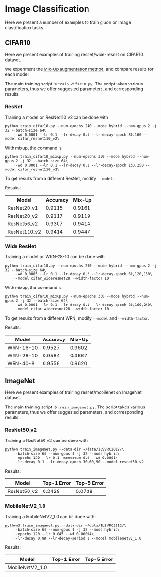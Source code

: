 # Image Classification

Here we present a number of examples to train gluon on image classification tasks.

## CIFAR10 

Here we present examples of training resnet/wide-resnet on CIFAR10 dataset.

We experiment the [Mix-Up augmentation method](https://arxiv.org/abs/1710.09412), and compare results for each model.

The main training script is `train_cifar10.py`. The script takes various parameters, thus we offer suggested parameters, and corresponding results.

### ResNet 

Training a model on ResNet110_v2 can be done with

```
python train_cifar10.py --num-epochs 240 --mode hybrid --num-gpus 2 -j 32 --batch-size 64\
    --wd 0.0001 --lr 0.1 --lr-decay 0.1 --lr-decay-epoch 80,160 --model cifar_resnet110_v2\
```

With mixup, the command is

```
python train_cifar10_mixup.py --num-epochs 350 --mode hybrid --num-gpus 2 -j 32 --batch-size 64\
    --wd 0.0001 --lr 0.1 --lr-decay 0.1 --lr-decay-epoch 150,250 --model cifar_resnet110_v2\
```

To get results from a different ResNet, modify `--model`.

Results:

| Model        | Accuracy | Mix-Up |
|--------------|----------|--------|
| ResNet20_v1  | 0.9115   | 0.9161 |
| ResNet20_v2  | 0.9117   | 0.9119 |
| ResNet56_v2  | 0.9307   | 0.9414 |
| ResNet110_v2 | 0.9414   | 0.9447 |

### Wide ResNet

Training a model on WRN-28-10 can be done with

```
python train_cifar10.py --num-epochs 200 --mode hybrid --num-gpus 2 -j 32 --batch-size 64\
    --wd 0.0005 --lr 0.1 --lr-decay 0.2 --lr-decay-epoch 60,120,160\
    --model cifar_wideresnet28 --width-factor 10
```

With mixup, the command is

```
python train_cifar10_mixup.py --num-epochs 350 --mode hybrid --num-gpus 2 -j 32 --batch-size 64\
    --wd 0.0001 --lr 0.1 --lr-decay 0.1 --lr-decay-epoch 80,160,240\
    --model cifar_wideresnet28 --width-factor 10
```

To get results from a different WRN, modify `--model` and `--width-factor`.

Results:

| Model        | Accuracy | Mix-Up |
|--------------|----------|--------|
| WRN-16-10    | 0.9527   | 0.9602 |
| WRN-28-10    | 0.9584   | 0.9667 |
| WRN-40-8     | 0.9559   | 0.9620 |

## ImageNet

Here we present examples of training resnet/mobilenet on ImageNet dataset.

The main training script is `train_imagenet.py`. The script takes various parameters, thus we offer suggested parameters, and corresponding results.

### ResNet50_v2

Training a ResNet50_v2 can be done with:

```
python train_imagenet.py --data-dir ~/data/ILSVRC2012/\
    --batch-size 64 --num-gpus 4 -j 32 --mode hybrid\
    --epochs 120 --lr 0.1 -momentum 0.9 --wd 0.0001\
    --lr-decay 0.1 --lr-decay-epoch 30,60,90 --model resnet50_v2 
```

Results:

| Model        | Top-1 Error | Top-5 Error |
|--------------|-------------|-------------|
| ResNet50_v2  | 0.2428      | 0.0738      |

### MobileNetV2_1.0

Training a MobileNetV2_1.0 can be done with:

```
python3 train_imagenet.py --data-dir ~/data/ILSVRC2012/\
    --batch-size 64 --num-gpus 4 -j 32 --mode hybrid\
    --epochs 120 --lr 0.045 --wd 0.00004\
    --lr-decay 0.98 --lr-decay-period 1 --model mobilenetv2_1.0
```

Results:

| Model            | Top-1 Error | Top-5 Error |
|------------------|-------------|-------------|
| MobileNetV2_1.0  |             |             |

